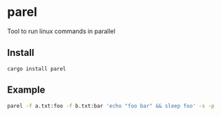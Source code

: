 # parel
Tool to run linux commands in parallel

## Install
```
cargo install parel
```

## Example
```bash
parel -f a.txt:foo -f b.txt:bar 'echo "foo bar" && sleep foo' -s -p
```
